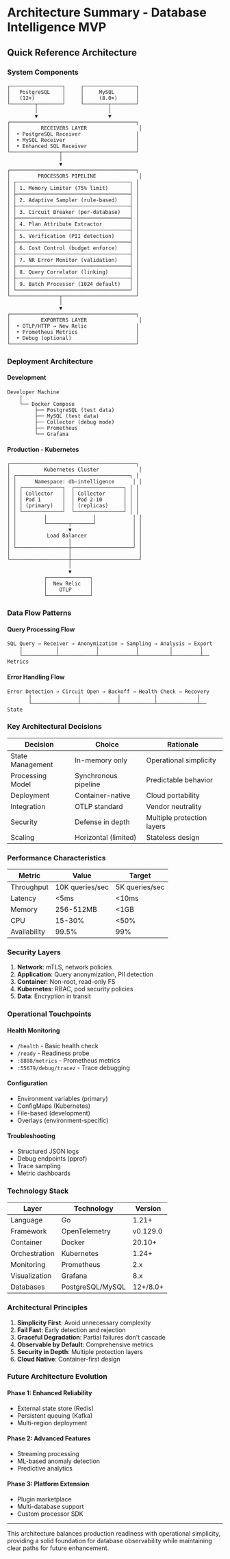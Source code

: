 # Architecture Summary - Database Intelligence MVP

## Quick Reference Architecture

### System Components
```
┌─────────────────┐     ┌─────────────────┐
│   PostgreSQL    │     │     MySQL       │
│   (12+)         │     │     (8.0+)      │
└────────┬────────┘     └────────┬────────┘
         │                       │
         ▼                       ▼
┌─────────────────────────────────────────┐
│          RECEIVERS LAYER                 │
│  • PostgreSQL Receiver                  │
│  • MySQL Receiver                       │
│  • Enhanced SQL Receiver                │
└────────────────┬────────────────────────┘
                 │
                 ▼
┌─────────────────────────────────────────┐
│         PROCESSORS PIPELINE              │
│ ┌─────────────────────────────────────┐ │
│ │ 1. Memory Limiter (75% limit)       │ │
│ ├─────────────────────────────────────┤ │
│ │ 2. Adaptive Sampler (rule-based)    │ │
│ ├─────────────────────────────────────┤ │
│ │ 3. Circuit Breaker (per-database)   │ │
│ ├─────────────────────────────────────┤ │
│ │ 4. Plan Attribute Extractor         │ │
│ ├─────────────────────────────────────┤ │
│ │ 5. Verification (PII detection)     │ │
│ ├─────────────────────────────────────┤ │
│ │ 6. Cost Control (budget enforce)    │ │
│ ├─────────────────────────────────────┤ │
│ │ 7. NR Error Monitor (validation)    │ │
│ ├─────────────────────────────────────┤ │
│ │ 8. Query Correlator (linking)       │ │
│ ├─────────────────────────────────────┤ │
│ │ 9. Batch Processor (1024 default)   │ │
│ └─────────────────────────────────────┘ │
└────────────────┬────────────────────────┘
                 │
                 ▼
┌─────────────────────────────────────────┐
│          EXPORTERS LAYER                 │
│  • OTLP/HTTP → New Relic                │
│  • Prometheus Metrics                   │
│  • Debug (optional)                     │
└─────────────────────────────────────────┘
```

### Deployment Architecture

#### Development
```
Developer Machine
    │
    └── Docker Compose
         ├── PostgreSQL (test data)
         ├── MySQL (test data)
         ├── Collector (debug mode)
         ├── Prometheus
         └── Grafana
```

#### Production - Kubernetes
```
┌─────────────────────────────────────────┐
│           Kubernetes Cluster             │
│ ┌─────────────────────────────────────┐ │
│ │      Namespace: db-intelligence      │ │
│ │ ┌─────────────┐  ┌────────────────┐ │ │
│ │ │ Collector   │  │ Collector      │ │ │
│ │ │ Pod 1       │  │ Pod 2-10       │ │ │
│ │ │ (primary)   │  │ (replicas)     │ │ │
│ │ └─────────────┘  └────────────────┘ │ │
│ │         │               │            │ │
│ │         └───────┬───────┘            │ │
│ │                 ▼                    │ │
│ │          Load Balancer               │ │
│ │                 │                    │ │
│ └─────────────────┼────────────────────┘ │
│                   │                      │
└───────────────────┼──────────────────────┘
                    │
                    ▼
            ┌──────────────┐
            │  New Relic   │
            │    OTLP      │
            └──────────────┘
```

### Data Flow Patterns

#### Query Processing Flow
```
SQL Query → Receiver → Anonymization → Sampling → Analysis → Export
    │           │            │            │          │         │
    └───────────┴────────────┴────────────┴──────────┴─────────┴── Metrics
```

#### Error Handling Flow
```
Error Detection → Circuit Open → Backoff → Health Check → Recovery
       │               │            │           │             │
       └───────────────┴────────────┴───────────┴─────────────┴── State
```

### Key Architectural Decisions

| Decision | Choice | Rationale |
|----------|--------|-----------|
| State Management | In-memory only | Operational simplicity |
| Processing Model | Synchronous pipeline | Predictable behavior |
| Deployment | Container-native | Cloud portability |
| Integration | OTLP standard | Vendor neutrality |
| Security | Defense in depth | Multiple protection layers |
| Scaling | Horizontal (limited) | Stateless design |

### Performance Characteristics

| Metric | Value | Target |
|--------|-------|--------|
| Throughput | 10K queries/sec | 5K queries/sec |
| Latency | <5ms | <10ms |
| Memory | 256-512MB | <1GB |
| CPU | 15-30% | <50% |
| Availability | 99.5% | 99% |

### Security Layers

1. **Network**: mTLS, network policies
2. **Application**: Query anonymization, PII detection
3. **Container**: Non-root, read-only FS
4. **Kubernetes**: RBAC, pod security policies
5. **Data**: Encryption in transit

### Operational Touchpoints

#### Health Monitoring
- `/health` - Basic health check
- `/ready` - Readiness probe
- `:8888/metrics` - Prometheus metrics
- `:55679/debug/tracez` - Trace debugging

#### Configuration
- Environment variables (primary)
- ConfigMaps (Kubernetes)
- File-based (development)
- Overlays (environment-specific)

#### Troubleshooting
- Structured JSON logs
- Debug endpoints (pprof)
- Trace sampling
- Metric dashboards

### Technology Stack

| Layer | Technology | Version |
|-------|------------|---------|
| Language | Go | 1.21+ |
| Framework | OpenTelemetry | v0.129.0 |
| Container | Docker | 20.10+ |
| Orchestration | Kubernetes | 1.24+ |
| Monitoring | Prometheus | 2.x |
| Visualization | Grafana | 8.x |
| Databases | PostgreSQL/MySQL | 12+/8.0+ |

### Architectural Principles

1. **Simplicity First**: Avoid unnecessary complexity
2. **Fail Fast**: Early detection and rejection
3. **Graceful Degradation**: Partial failures don't cascade
4. **Observable by Default**: Comprehensive metrics
5. **Security in Depth**: Multiple protection layers
6. **Cloud Native**: Container-first design

### Future Architecture Evolution

#### Phase 1: Enhanced Reliability
- External state store (Redis)
- Persistent queuing (Kafka)
- Multi-region deployment

#### Phase 2: Advanced Features
- Streaming processing
- ML-based anomaly detection
- Predictive analytics

#### Phase 3: Platform Extension
- Plugin marketplace
- Multi-database support
- Custom processor SDK

---

This architecture balances production readiness with operational simplicity, providing a solid foundation for database observability while maintaining clear paths for future enhancement.
